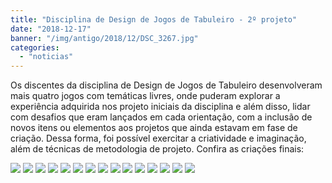 ```yaml
---
title: "Disciplina de Design de Jogos de Tabuleiro - 2º projeto"
date: "2018-12-17"
banner: "/img/antigo/2018/12/DSC_3267.jpg"
categories: 
  - "noticias"
---
```


Os discentes da disciplina de Design de Jogos de Tabuleiro desenvolveram mais quatro jogos com temáticas livres, onde puderam explorar a experiência adquirida nos projeto iniciais da disciplina e além disso, lidar com desafios que eram lançados em cada orientação, com a inclusão de novos itens ou elementos aos projetos que ainda estavam em fase de criação. Dessa forma, foi possível exercitar a criatividade e imaginação, além de técnicas de metodologia de projeto. Confira as criações finais:

<!--more-->


[![](/img/antigo/2018/12/DSC_3267-632x572.jpg)](/img/antigo/2018/12/DSC_3267.jpg) 
[![](/img/antigo/2018/12/DSC_3268-632x421.jpg)](/img/antigo/2018/12/DSC_3268.jpg) 
[![](/img/antigo/2018/12/DSC_3270-2-632x421.jpg)](/img/antigo/2018/12/DSC_3270-2.jpg) 
[![](/img/antigo/2018/12/DSC_3271-632x421.jpg)](/img/antigo/2018/12/DSC_3271.jpg) 
[![](/img/antigo/2018/12/DSC_3276-1-632x369.jpg)](/img/antigo/2018/12/DSC_3276-1.jpg) 
[![](/img/antigo/2018/12/DSC_3278-1-632x421.jpg)](/img/antigo/2018/12/DSC_3278-1.jpg) 
[![](/img/antigo/2018/12/DSC_3280-1-632x421.jpg)](/img/antigo/2018/12/DSC_3280-1.jpg) 
[![](/img/antigo/2018/12/DSC_3287-1-632x421.jpg)](/img/antigo/2018/12/DSC_3287-1.jpg) 
[![](/img/antigo/2018/12/DSC_3289-1-632x407.jpg)](/img/antigo/2018/12/DSC_3289-1.jpg) 
[![](/img/antigo/2018/12/DSC_3293-1-632x432.jpg)](/img/antigo/2018/12/DSC_3293-1.jpg) 
[![](/img/antigo/2018/12/DSC_3296-1-632x450.jpg)](/img/antigo/2018/12/DSC_3296-1.jpg) 
[![](/img/antigo/2018/12/DSC_3302-3-632x494.jpg)](/img/antigo/2018/12/DSC_3302-3.jpg) 
[![](/img/antigo/2018/12/DSC_3305-632x393.jpg)](/img/antigo/2018/12/DSC_3305.jpg) 
[![](/img/antigo/2018/12/DSC_3307-632x443.jpg)](/img/antigo/2018/12/DSC_3307.jpg) 
[![](/img/antigo/2018/12/DSC_3309-632x421.jpg)](/img/antigo/2018/12/DSC_3309.jpg)
